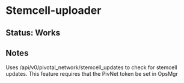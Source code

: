 # Stemcell-uploader

## Status: Works

## Notes
Uses /api/v0/pivotal_network/stemcell_updates to check for stemcell updates.
This feature requires that the PivNet token be set in OpsMgr

